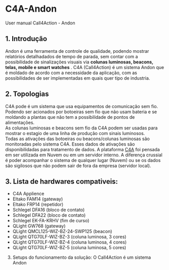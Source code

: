 # C4A-Andon
User manual Call4Action - Andon

## 1. Introdução
 Andon é uma ferramenta de controle de qualidade, podendo mostrar relatórios detalhadados de tempo de parada, sem contar com a possibilidade de sinalizações visuais via **colunas luminosas, beacons, telas, mobile e smart watches** . C4A (Call4Action) é um sistema Andon que é moldado de acordo com a necessidade da aplicação, com as possibilidades de ser implementadas em quais quer tipo de industria.
 
## 2. Topologias
C4A pode é um sistema que usa equipamentos de comunicação sem fio. Podendo ser acionados por botoeiras sem fio que não usam bateria e se moldando a plantas que não tem a possibilidade de pontos de alimentações.  
As colunas luminosas e beacons sem fio da C4A podem ser usadas para mostrar o estagio de uma linha de produção com sinais luminosos.  
Todas as ativações das botoeiras ou beacons/colunas luminosas são monitoradas pelo sistema C4A. Esses dados de ativações são disponibilidadas para tratamento de dados.
A plataforma [C4A](https://c4a.com.br/) foi pensada em ser utilizada em Nuvem ou em um servidor interno. A diferença crussial é poder acompanhar o sistema de qualquer lugar (Nuvem) ou se os dados são sigilosos que não podem sair de fora da empresa (servidor local).

## 3. Lista de hardwares compativeis:
- C4A Applience 
- Eltako FAM14 (gateway)
- Eltako FRP14 (repetidor)
- Schlegel DFA16 (bloco de contato)
- Schlegel DFA22 (bloco de contato)
- Schlegel EK-FA-KRHV (fim de curso)
- QLight GW768 (gateway)
- QLight QMCL125-WIZ-BZ-24-SWP125 (beacon)
- QLight QTG70LF-WIZ-BZ-3 (coluna luminosa, 3 cores)
- QLight QTG70LF-WIZ-BZ-4 (coluna luminosa, 4 cores)
- QLight QTG70LF-WIZ-BZ-5 (coluna luminosa, 5 cores)

3. Setups do funcionamento da solução:
O Call4Action é um sistema Andon 
